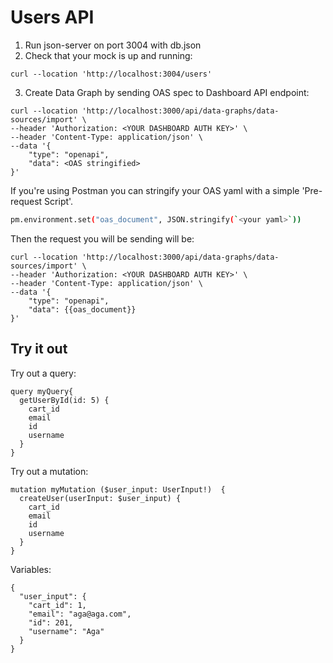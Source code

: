 # Users API

1. Run json-server on port 3004 with db.json
2. Check that your mock is up and running:

```cURL
curl --location 'http://localhost:3004/users'
```

3. Create Data Graph by sending OAS spec to Dashboard API endpoint:

```cURL
curl --location 'http://localhost:3000/api/data-graphs/data-sources/import' \
--header 'Authorization: <YOUR DASHBOARD AUTH KEY>' \
--header 'Content-Type: application/json' \
--data '{
    "type": "openapi",
    "data": <OAS stringified>
}'
```

If you're using Postman you can stringify your OAS yaml with a simple 'Pre-request Script'.

```bash
pm.environment.set("oas_document", JSON.stringify(`<your yaml>`))
```

Then the request you will be sending will be:

```cURL
curl --location 'http://localhost:3000/api/data-graphs/data-sources/import' \
--header 'Authorization: <YOUR DASHBOARD AUTH KEY>' \
--header 'Content-Type: application/json' \
--data '{
    "type": "openapi",
    "data": {{oas_document}}
}'
```

## Try it out

Try out a query:

```gql
query myQuery{
  getUserById(id: 5) {
    cart_id
    email
    id
    username
  }
}
```

Try out a mutation:

```gql
mutation myMutation ($user_input: UserInput!)  {
  createUser(userInput: $user_input) {
    cart_id
    email
    id
    username
  }
}
```

Variables:

```gql
{
  "user_input": {
    "cart_id": 1,
    "email": "aga@aga.com",
    "id": 201,
    "username": "Aga"
  }
}
```
